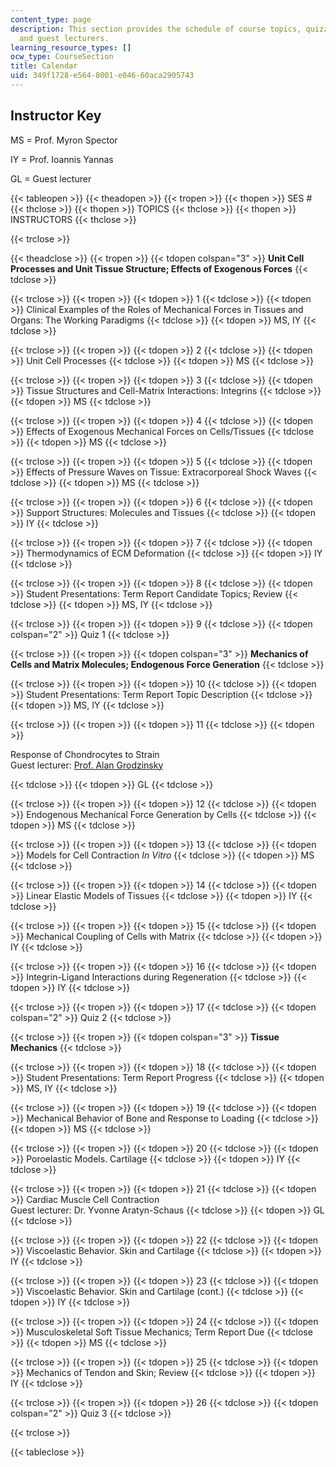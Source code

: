 ```yaml
---
content_type: page
description: This section provides the schedule of course topics, quizzes, instructors,
  and guest lecturers.
learning_resource_types: []
ocw_type: CourseSection
title: Calendar
uid: 349f1728-e564-8001-e046-60aca2905743
---
```


Instructor Key
--------------

MS = Prof. Myron Spector

IY = Prof. Ioannis Yannas

GL = Guest lecturer

{{< tableopen >}}
{{< theadopen >}}
{{< tropen >}}
{{< thopen >}}
SES #
{{< thclose >}}
{{< thopen >}}
TOPICS
{{< thclose >}}
{{< thopen >}}
INSTRUCTORS
{{< thclose >}}

{{< trclose >}}

{{< theadclose >}}
{{< tropen >}}
{{< tdopen colspan="3" >}}
**Unit Cell Processes and Unit Tissue Structure; Effects of Exogenous Forces**
{{< tdclose >}}

{{< trclose >}}
{{< tropen >}}
{{< tdopen >}}
1
{{< tdclose >}}
{{< tdopen >}}
Clinical Examples of the Roles of Mechanical Forces in Tissues and Organs: The Working Paradigms
{{< tdclose >}}
{{< tdopen >}}
MS, IY
{{< tdclose >}}

{{< trclose >}}
{{< tropen >}}
{{< tdopen >}}
2
{{< tdclose >}}
{{< tdopen >}}
Unit Cell Processes
{{< tdclose >}}
{{< tdopen >}}
MS
{{< tdclose >}}

{{< trclose >}}
{{< tropen >}}
{{< tdopen >}}
3
{{< tdclose >}}
{{< tdopen >}}
Tissue Structures and Cell-Matrix Interactions: Integrins
{{< tdclose >}}
{{< tdopen >}}
MS
{{< tdclose >}}

{{< trclose >}}
{{< tropen >}}
{{< tdopen >}}
4
{{< tdclose >}}
{{< tdopen >}}
Effects of Exogenous Mechanical Forces on Cells/Tissues
{{< tdclose >}}
{{< tdopen >}}
MS
{{< tdclose >}}

{{< trclose >}}
{{< tropen >}}
{{< tdopen >}}
5
{{< tdclose >}}
{{< tdopen >}}
Effects of Pressure Waves on Tissue: Extracorporeal Shock Waves
{{< tdclose >}}
{{< tdopen >}}
MS
{{< tdclose >}}

{{< trclose >}}
{{< tropen >}}
{{< tdopen >}}
6
{{< tdclose >}}
{{< tdopen >}}
Support Structures: Molecules and Tissues
{{< tdclose >}}
{{< tdopen >}}
IY
{{< tdclose >}}

{{< trclose >}}
{{< tropen >}}
{{< tdopen >}}
7
{{< tdclose >}}
{{< tdopen >}}
Thermodynamics of ECM Deformation
{{< tdclose >}}
{{< tdopen >}}
IY
{{< tdclose >}}

{{< trclose >}}
{{< tropen >}}
{{< tdopen >}}
8
{{< tdclose >}}
{{< tdopen >}}
Student Presentations: Term Report Candidate Topics; Review
{{< tdclose >}}
{{< tdopen >}}
MS, IY
{{< tdclose >}}

{{< trclose >}}
{{< tropen >}}
{{< tdopen >}}
9
{{< tdclose >}}
{{< tdopen colspan="2" >}}
Quiz 1
{{< tdclose >}}

{{< trclose >}}
{{< tropen >}}
{{< tdopen colspan="3" >}}
**Mechanics of Cells and Matrix Molecules; Endogenous Force Generation**
{{< tdclose >}}

{{< trclose >}}
{{< tropen >}}
{{< tdopen >}}
10
{{< tdclose >}}
{{< tdopen >}}
Student Presentations: Term Report Topic Description
{{< tdclose >}}
{{< tdopen >}}
MS, IY
{{< tdclose >}}

{{< trclose >}}
{{< tropen >}}
{{< tdopen >}}
11
{{< tdclose >}}
{{< tdopen >}}


Response of Chondrocytes to Strain  
Guest lecturer: [Prof. Alan Grodzinsky](http://web.mit.edu/continuum/www/)


{{< tdclose >}}
{{< tdopen >}}
GL
{{< tdclose >}}

{{< trclose >}}
{{< tropen >}}
{{< tdopen >}}
12
{{< tdclose >}}
{{< tdopen >}}
Endogenous Mechanical Force Generation by Cells
{{< tdclose >}}
{{< tdopen >}}
MS
{{< tdclose >}}

{{< trclose >}}
{{< tropen >}}
{{< tdopen >}}
13
{{< tdclose >}}
{{< tdopen >}}
Models for Cell Contraction _In Vitro_
{{< tdclose >}}
{{< tdopen >}}
MS
{{< tdclose >}}

{{< trclose >}}
{{< tropen >}}
{{< tdopen >}}
14
{{< tdclose >}}
{{< tdopen >}}
Linear Elastic Models of Tissues
{{< tdclose >}}
{{< tdopen >}}
IY
{{< tdclose >}}

{{< trclose >}}
{{< tropen >}}
{{< tdopen >}}
15
{{< tdclose >}}
{{< tdopen >}}
Mechanical Coupling of Cells with Matrix
{{< tdclose >}}
{{< tdopen >}}
IY
{{< tdclose >}}

{{< trclose >}}
{{< tropen >}}
{{< tdopen >}}
16
{{< tdclose >}}
{{< tdopen >}}
Integrin-Ligand Interactions during Regeneration
{{< tdclose >}}
{{< tdopen >}}
IY
{{< tdclose >}}

{{< trclose >}}
{{< tropen >}}
{{< tdopen >}}
17
{{< tdclose >}}
{{< tdopen colspan="2" >}}
Quiz 2
{{< tdclose >}}

{{< trclose >}}
{{< tropen >}}
{{< tdopen colspan="3" >}}
**Tissue Mechanics**
{{< tdclose >}}

{{< trclose >}}
{{< tropen >}}
{{< tdopen >}}
18
{{< tdclose >}}
{{< tdopen >}}
Student Presentations: Term Report Progress
{{< tdclose >}}
{{< tdopen >}}
MS, IY
{{< tdclose >}}

{{< trclose >}}
{{< tropen >}}
{{< tdopen >}}
19
{{< tdclose >}}
{{< tdopen >}}
Mechanical Behavior of Bone and Response to Loading
{{< tdclose >}}
{{< tdopen >}}
MS
{{< tdclose >}}

{{< trclose >}}
{{< tropen >}}
{{< tdopen >}}
20
{{< tdclose >}}
{{< tdopen >}}
Poroelastic Models. Cartilage
{{< tdclose >}}
{{< tdopen >}}
IY
{{< tdclose >}}

{{< trclose >}}
{{< tropen >}}
{{< tdopen >}}
21
{{< tdclose >}}
{{< tdopen >}}
Cardiac Muscle Cell Contraction  
Guest lecturer: Dr. Yvonne Aratyn-Schaus
{{< tdclose >}}
{{< tdopen >}}
GL
{{< tdclose >}}

{{< trclose >}}
{{< tropen >}}
{{< tdopen >}}
22
{{< tdclose >}}
{{< tdopen >}}
Viscoelastic Behavior. Skin and Cartilage
{{< tdclose >}}
{{< tdopen >}}
IY
{{< tdclose >}}

{{< trclose >}}
{{< tropen >}}
{{< tdopen >}}
23
{{< tdclose >}}
{{< tdopen >}}
Viscoelastic Behavior. Skin and Cartilage (cont.)
{{< tdclose >}}
{{< tdopen >}}
IY
{{< tdclose >}}

{{< trclose >}}
{{< tropen >}}
{{< tdopen >}}
24
{{< tdclose >}}
{{< tdopen >}}
Musculoskeletal Soft Tissue Mechanics; Term Report Due
{{< tdclose >}}
{{< tdopen >}}
MS
{{< tdclose >}}

{{< trclose >}}
{{< tropen >}}
{{< tdopen >}}
25
{{< tdclose >}}
{{< tdopen >}}
Mechanics of Tendon and Skin; Review
{{< tdclose >}}
{{< tdopen >}}
IY
{{< tdclose >}}

{{< trclose >}}
{{< tropen >}}
{{< tdopen >}}
26
{{< tdclose >}}
{{< tdopen colspan="2" >}}
Quiz 3
{{< tdclose >}}

{{< trclose >}}

{{< tableclose >}}